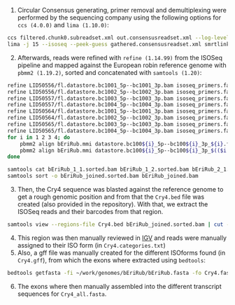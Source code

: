 


1. Circular Consensus generating, primer removal and demultiplexing were performed by the sequencing company using the following options for `ccs (4.0.0)` and `lima (1.10.0)`:
```bash
ccs filtered.chunk0.subreadset.xml out.consensusreadset.xml --log-level INFO --noPolish --minLength 50 --maxLength 15000 --minPasses 1 --minSnr 2.5 --maxPoaCoverage 10 --minPredictedAccuracy 0.8 --draft-mode winpoa --disable-heuristics --task-report task-report.json -j 15
lima -j 15 --isoseq --peek-guess gathered.consensusreadset.xml smrtlink_barcodes.barcodeset.xml fl.datastore.json
```
2. Afterwards, reads were refined with `refine (1.14.99)` from the ISOSeq pipeline and mapped against the European robin reference genome with `pbmm2 (1.19.2)`, sorted and concatenated with `samtools (1.20)`:
```bash
refine LID50556/fl.datastore.bc1001_5p--bc1001_3p.bam isoseq_primers.fasta datastore.bc1001_5p--bc1001_3p_1.flnc.bam --require-polya
refine LID50556/fl.datastore.bc1002_5p--bc1002_3p.bam isoseq_primers.fasta datastore.bc1002_5p--bc1002_3p_2.flnc.bam --require-polya
refine LID50557/fl.datastore.bc1003_5p--bc1003_3p.bam isoseq_primers.fasta datastore.bc1003_5p--bc1003_3p_3.flnc.bam --require-polya
refine LID50557/fl.datastore.bc1004_5p--bc1004_3p.bam isoseq_primers.fasta datastore.bc1004_5p--bc1004_3p_4.flnc.bam --require-polya
refine LID50564/fl.datastore.bc1001_5p--bc1001_3p.bam isoseq_primers.fasta datastore.bc1001_5p--bc1001_3p_5.flnc.bam --require-polya
refine LID50564/fl.datastore.bc1002_5p--bc1002_3p.bam isoseq_primers.fasta datastore.bc1002_5p--bc1002_3p_6.flnc.bam --require-polya
refine LID50565/fl.datastore.bc1003_5p--bc1003_3p.bam isoseq_primers.fasta datastore.bc1003_5p--bc1003_3p_7.flnc.bam --require-polya
refine LID50565/fl.datastore.bc1004_5p--bc1004_3p.bam isoseq_primers.fasta datastore.bc1004_5p--bc1004_3p_8.flnc.bam --require-polya
for i in 1 2 3 4; do
    pbmm2 align bEriRub.mmi datastore.bc100${i}_5p--bc100${i}_3p_${i}.flnc.bam -j 8 --preset ISOSEQ | samtools sort -@2 > bEriRub_${i}_1.sorted.bam
    pbmm2 align bEriRub.mmi datastore.bc100${i}_5p--bc100${i}_3p_$(($i + 4)).flnc.bam -j 8 --preset ISOSEQ | samtools sort -@2 > bEriRub_${i}_2.sorted.bam
done

samtools cat bEriRub_1_1.sorted.bam bEriRub_1_2.sorted.bam bEriRub_2_1.sorted.bam bEriRub_2_2.sorted.bam bEriRub_3_1.sorted.bam bEriRub_3_2.sorted.bam bEriRub_4_1.sorted.bam bEriRub_4_2.sorted.bam
samtools sort -o bEriRub_joined.sorted.bam bEriRub_joined.bam
```
3. Then, the Cry4 sequence was blasted against the reference genome to get a rough genomic position and from that the `Cry4.bed` file was created (also provided in the repository). With that, we extract the ISOSeq reads and their barcodes from that region.
```bash
samtools view --regions-file Cry4.bed bEriRub_joined.sorted.bam | cut -f 1,13 > Cry4.barcodes.txt
```
4. This region was then manually reviewed in [IGV](https://igv.org/) and reads were manually assigned to their ISO form (in `Cry4.categories.txt`)
5. Also, a gff file was manually created for the different ISOforms found (in `Cry4.gff`), from which the exons where extracted using `bedtools`:
```bash
bedtools getfasta -fi ~/work/genomes/bEriRub/bEriRub.fasta -fo Cry4.fasta -bed Cry4.gff -split -name
```
6. The exons where then manually assembled into the different transcript sequences for `Cry4_all.fasta`.
